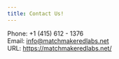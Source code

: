 ```yaml
---
title: Contact Us!
---
```

Phone:  +1 (415) 612 - 1376<br/>Email:  info@matchmakeredlabs.net<br/>URL:  https://matchmakeredlabs.net/<br/>

